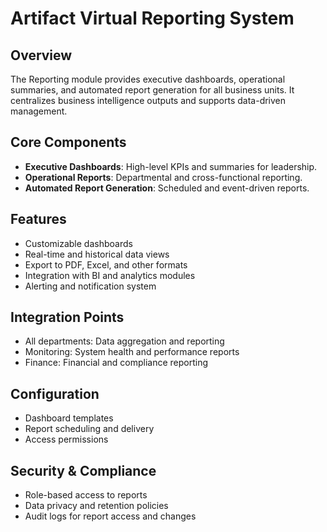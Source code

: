 # Artifact Virtual Reporting System

## Overview
The Reporting module provides executive dashboards, operational summaries, and automated report generation for all business units. It centralizes business intelligence outputs and supports data-driven management.

## Core Components
- **Executive Dashboards**: High-level KPIs and summaries for leadership.
- **Operational Reports**: Departmental and cross-functional reporting.
- **Automated Report Generation**: Scheduled and event-driven reports.

## Features
- Customizable dashboards
- Real-time and historical data views
- Export to PDF, Excel, and other formats
- Integration with BI and analytics modules
- Alerting and notification system

## Integration Points
- All departments: Data aggregation and reporting
- Monitoring: System health and performance reports
- Finance: Financial and compliance reporting

## Configuration
- Dashboard templates
- Report scheduling and delivery
- Access permissions

## Security & Compliance
- Role-based access to reports
- Data privacy and retention policies
- Audit logs for report access and changes
